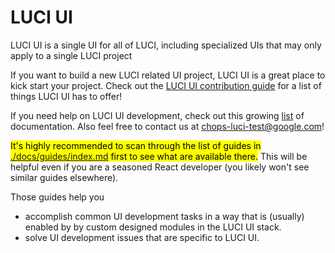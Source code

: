# LUCI UI
LUCI UI is a single UI for all of LUCI, including specialized UIs that may only
apply to a single LUCI project

If you want to build a new LUCI related UI project, LUCI UI is a great
place to kick start your project. Check out the
[LUCI UI contribution guide](http://go/luci-ui-contribution) for a list of
things LUCI UI has to offer!

If you need help on LUCI UI development, check out this growing
[list](./docs) of documentation. Also feel free to contact us at
chops-luci-test@google.com!

<mark>It's highly recommended to scan through the list of guides in
[./docs/guides/index.md](./docs/guides/index.md) first to see what are available
there.</mark> This will be helpful even if you are a seasoned React developer
(you likely won't see similar guides elsewhere).

Those guides help you
 * accomplish common UI development tasks in a way that is (usually) enabled by
   by custom designed modules in the LUCI UI stack.
 * solve UI development issues that are specific to LUCI UI.
